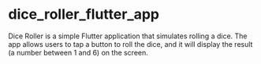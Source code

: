 # dice_roller_flutter_app
Dice Roller is a simple Flutter application that simulates rolling a dice. The app allows users to tap a button to roll the dice, and it will display the result (a number between 1 and 6) on the screen.
